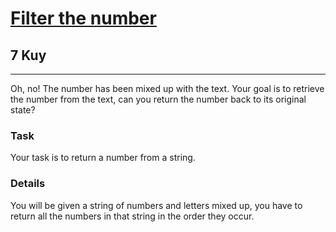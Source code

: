 <h1><a href="https://www.codewars.com/kata/55b051fac50a3292a9000025">Filter the number</a></h1>
<h2>7 Kuy</h2>
<hr>
<p>Oh, no! The number has been mixed up with the text. Your goal is to retrieve the number from the text, 
can you return the number back to its original state?</p>
<h3>Task</h3>
<p>Your task is to return a number from a string.</p>
<h3>Details</h3>
<p>You will be given a string of numbers and letters mixed up, 
you have to return all the numbers in that string in the order they occur.</p>
